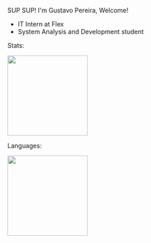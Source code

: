 SUP SUP! 
I'm Gustavo Pereira, Welcome!

- IT Intern at Flex
- System Analysis and Development student
 
 
Stats:
 
 <img height="180em" src="https://github-readme-stats.vercel.app/api?username=duascaras&show_icons=true&theme=nord&include_all_commits=true&count_private=true"/>
 
Languages:
 
  <img height="180em" src="https://github-readme-stats.vercel.app/api/top-langs/?username=duascaras&layout=compact&langs_count=7&theme=nord"/>
